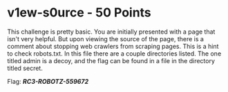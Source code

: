 v1ew-s0urce - 50 Points
=========================
This challenge is pretty basic. You are initially presented with a page that isn't very helpful. But upon viewing the source of the page, there is a comment about stopping web crawlers from scraping pages. This is a hint to check robots.txt. In this file there are a couple directories listed. The one titled admin is a decoy, and the flag can  be found in a file in the directory titled secret.

Flag: ***RC3-ROBOTZ-559672***
